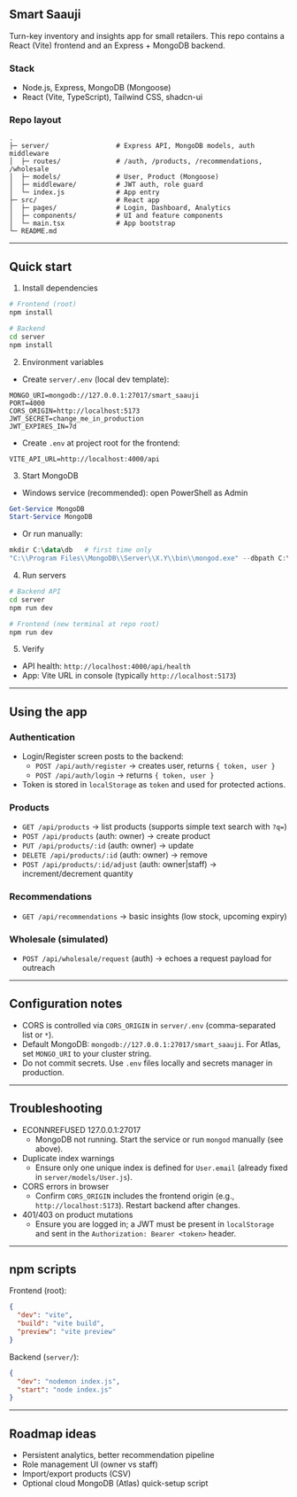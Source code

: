 ## Smart Saauji

Turn-key inventory and insights app for small retailers. This repo contains a React (Vite) frontend and an Express + MongoDB backend.

### Stack
- Node.js, Express, MongoDB (Mongoose)
- React (Vite, TypeScript), Tailwind CSS, shadcn-ui

### Repo layout
```
.
├─ server/                 # Express API, MongoDB models, auth middleware
│  ├─ routes/              # /auth, /products, /recommendations, /wholesale
│  ├─ models/              # User, Product (Mongoose)
│  ├─ middleware/          # JWT auth, role guard
│  └─ index.js             # App entry
├─ src/                    # React app
│  ├─ pages/               # Login, Dashboard, Analytics
│  ├─ components/          # UI and feature components
│  └─ main.tsx             # App bootstrap
└─ README.md
```

---

## Quick start

1) Install dependencies
```sh
# Frontend (root)
npm install

# Backend
cd server
npm install
```

2) Environment variables
- Create `server/.env` (local dev template):
```
MONGO_URI=mongodb://127.0.0.1:27017/smart_saauji
PORT=4000
CORS_ORIGIN=http://localhost:5173
JWT_SECRET=change_me_in_production
JWT_EXPIRES_IN=7d
```
- Create `.env` at project root for the frontend:
```
VITE_API_URL=http://localhost:4000/api
```

3) Start MongoDB
- Windows service (recommended): open PowerShell as Admin
```powershell
Get-Service MongoDB
Start-Service MongoDB
```
- Or run manually:
```powershell
mkdir C:\data\db   # first time only
"C:\\Program Files\\MongoDB\\Server\\X.Y\\bin\\mongod.exe" --dbpath C:\\data\\db
```

4) Run servers
```sh
# Backend API
cd server
npm run dev

# Frontend (new terminal at repo root)
npm run dev
```

5) Verify
- API health: `http://localhost:4000/api/health`
- App: Vite URL in console (typically `http://localhost:5173`)

---

## Using the app

### Authentication
- Login/Register screen posts to the backend:
  - `POST /api/auth/register` → creates user, returns `{ token, user }`
  - `POST /api/auth/login` → returns `{ token, user }`
- Token is stored in `localStorage` as `token` and used for protected actions.

### Products
- `GET /api/products` → list products (supports simple text search with `?q=`)
- `POST /api/products` (auth: owner) → create product
- `PUT /api/products/:id` (auth: owner) → update
- `DELETE /api/products/:id` (auth: owner) → remove
- `POST /api/products/:id/adjust` (auth: owner|staff) → increment/decrement quantity

### Recommendations
- `GET /api/recommendations` → basic insights (low stock, upcoming expiry)

### Wholesale (simulated)
- `POST /api/wholesale/request` (auth) → echoes a request payload for outreach

---

## Configuration notes
- CORS is controlled via `CORS_ORIGIN` in `server/.env` (comma-separated list or `*`).
- Default MongoDB: `mongodb://127.0.0.1:27017/smart_saauji`. For Atlas, set `MONGO_URI` to your cluster string.
- Do not commit secrets. Use `.env` files locally and secrets manager in production.

---

## Troubleshooting
- ECONNREFUSED 127.0.0.1:27017
  - MongoDB not running. Start the service or run `mongod` manually (see above).
- Duplicate index warnings
  - Ensure only one unique index is defined for `User.email` (already fixed in `server/models/User.js`).
- CORS errors in browser
  - Confirm `CORS_ORIGIN` includes the frontend origin (e.g., `http://localhost:5173`). Restart backend after changes.
- 401/403 on product mutations
  - Ensure you are logged in; a JWT must be present in `localStorage` and sent in the `Authorization: Bearer <token>` header.

---

## npm scripts
Frontend (root):
```json
{
  "dev": "vite",
  "build": "vite build",
  "preview": "vite preview"
}
```

Backend (`server/`):
```json
{
  "dev": "nodemon index.js",
  "start": "node index.js"
}
```

---

## Roadmap ideas
- Persistent analytics, better recommendation pipeline
- Role management UI (owner vs staff)
- Import/export products (CSV)
- Optional cloud MongoDB (Atlas) quick-setup script


